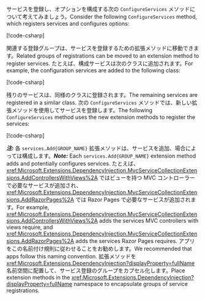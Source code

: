 <a name="csc"></a>

<span data-ttu-id="b1216-101">サービスを登録し、オプションを構成する次の `ConfigureServices` メソッドについて考えてみましょう。</span><span class="sxs-lookup"><span data-stu-id="b1216-101">Consider the following `ConfigureServices` method, which registers services and configures options:</span></span>

[!code-csharp[](~/fundamentals/configuration/index/samples/3.x/ConfigSample/Startup2.cs?name=snippet)]

<span data-ttu-id="b1216-102">関連する登録グループは、サービスを登録するための拡張メソッドに移動できます。</span><span class="sxs-lookup"><span data-stu-id="b1216-102">Related groups of registrations can be moved to an extension method to register services.</span></span> <span data-ttu-id="b1216-103">たとえば、構成サービスは次のクラスに追加されます。</span><span class="sxs-lookup"><span data-stu-id="b1216-103">For example, the configuration services are added to the following class:</span></span>

[!code-csharp[](~/fundamentals/configuration/index/samples/3.x/ConfigSample/Options/MyConfigServiceCollectionExtensions.cs)]

<span data-ttu-id="b1216-104">残りのサービスは、同様のクラスに登録されます。</span><span class="sxs-lookup"><span data-stu-id="b1216-104">The remaining services are registered in a similar class.</span></span> <span data-ttu-id="b1216-105">次の `ConfigureServices` メソッドでは、新しい拡張メソッドを使用してサービスを登録します。</span><span class="sxs-lookup"><span data-stu-id="b1216-105">The following `ConfigureServices` method uses the new extension methods to register the services:</span></span>

[!code-csharp[](~/fundamentals/configuration/index/samples/3.x/ConfigSample/Startup4.cs?name=snippet)]

<span data-ttu-id="b1216-106">**_注:_** 各 `services.Add{GROUP_NAME}` 拡張メソッドは、サービスを追加、場合によっては構成します。</span><span class="sxs-lookup"><span data-stu-id="b1216-106">**_Note:_** Each `services.Add{GROUP_NAME}` extension method adds and potentially configures services.</span></span> <span data-ttu-id="b1216-107">たとえば、<xref:Microsoft.Extensions.DependencyInjection.MvcServiceCollectionExtensions.AddControllersWithViews%2A> ではビューを持つ MVC コントローラーで必要なサービスが追加され、<xref:Microsoft.Extensions.DependencyInjection.MvcServiceCollectionExtensions.AddRazorPages%2A> では Razor Pages で必要なサービスが追加されます。</span><span class="sxs-lookup"><span data-stu-id="b1216-107">For example, <xref:Microsoft.Extensions.DependencyInjection.MvcServiceCollectionExtensions.AddControllersWithViews%2A> adds the services MVC controllers with views require, and <xref:Microsoft.Extensions.DependencyInjection.MvcServiceCollectionExtensions.AddRazorPages%2A> adds the services Razor Pages requires.</span></span> <span data-ttu-id="b1216-108">アプリをこの名前付け規則に従わせることをお勧めします。</span><span class="sxs-lookup"><span data-stu-id="b1216-108">We recommended that apps follow this naming convention.</span></span> <span data-ttu-id="b1216-109">拡張メソッドを <xref:Microsoft.Extensions.DependencyInjection?displayProperty=fullName> 名前空間に配置して、サービス登録のグループをカプセル化します。</span><span class="sxs-lookup"><span data-stu-id="b1216-109">Place extension methods in the <xref:Microsoft.Extensions.DependencyInjection?displayProperty=fullName> namespace to encapsulate groups of service registrations.</span></span>

